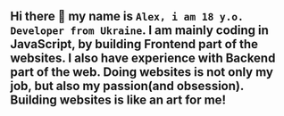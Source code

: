 ## Hi there 👋 my name is `Alex, i am 18 y.o. Developer from Ukraine`. I am mainly coding in JavaScript, by building Frontend part of the websites. I also have experience with Backend part of the web. Doing websites is not only my job, but also my passion(and obsession). Building websites is like an art for me!
